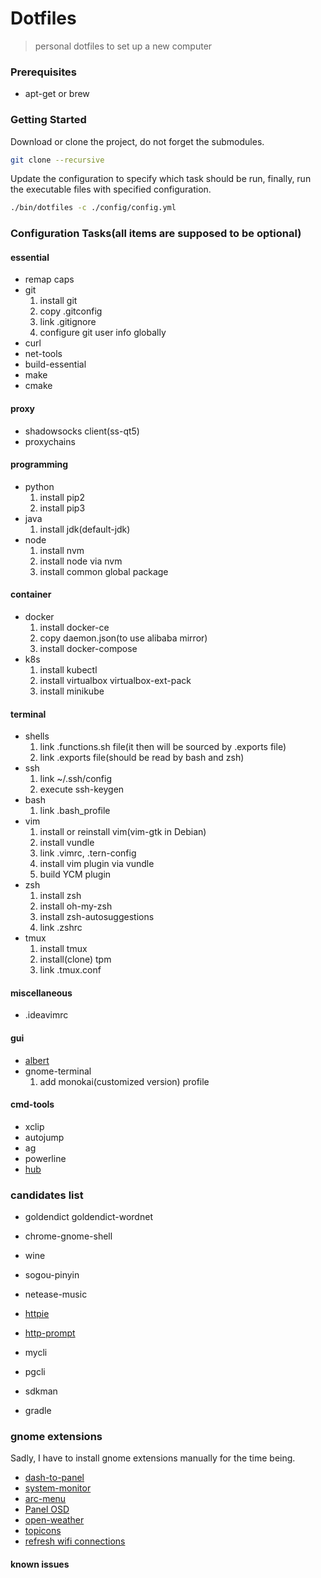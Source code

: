 # Dotfiles
> personal dotfiles to set up a new computer

### Prerequisites
- apt-get or brew

### Getting Started
Download or clone the project, do not forget the submodules.
```bash
git clone --recursive
```
Update the configuration to specify which task should be run, finally, run the executable files with specified configuration.
```bash
./bin/dotfiles -c ./config/config.yml
```

### Configuration Tasks(all items are supposed to be optional)
#### essential
- remap caps
- git
  1. install git
  1. copy .gitconfig
  1. link .gitignore
  1. configure git user info globally
- curl
- net-tools
- build-essential
- make
- cmake

#### proxy
- shadowsocks client(ss-qt5)
- proxychains

#### programming
- python
  1. install pip2
  1. install pip3
- java
  1. install jdk(default-jdk)
- node
  1. install nvm
  1. install node via nvm
  1. install common global package

#### container
- docker
    1. install docker-ce
    1. copy daemon.json(to use alibaba mirror)
    1. install docker-compose
- k8s
    1. install kubectl
    1. install virtualbox virtualbox-ext-pack
    1. install minikube

#### terminal
- shells
    1. link .functions.sh file(it then will be sourced by .exports file)
    1. link .exports file(should be read by bash and zsh)
- ssh
    1. link ~/.ssh/config
    1. execute ssh-keygen
- bash
    1. link .bash\_profile
- vim
    1. install or reinstall vim(vim-gtk in Debian)
    1. install vundle
    1. link .vimrc, .tern-config
    1. install vim plugin via vundle
    1. build YCM plugin
- zsh
    1. install zsh
    1. install oh-my-zsh
    1. install zsh-autosuggestions
    1. link .zshrc
- tmux
    1. install tmux
    1. install(clone) tpm
    1. link .tmux.conf

#### miscellaneous
- .ideavimrc

#### gui
- [albert](https://github.com/albertlauncher/albert)
- gnome-terminal 
  1. add monokai(customized version) profile

#### cmd-tools
- xclip
- autojump
- ag
- powerline
- [hub](https://github.com/github/hub)

### candidates list
- goldendict goldendict-wordnet

- chrome-gnome-shell
- wine
- sogou-pinyin
- netease-music

- [httpie](https://github.com/jakubroztocil/httpie)
- [http-prompt](https://github.com/eliangcs/http-prompt)

- mycli
- pgcli
- sdkman
- gradle

### gnome extensions
Sadly, I have to install gnome extensions manually for the time being.
- [dash-to-panel](https://extensions.gnome.org/extension/1160/dash-to-panel/)
- [system-monitor](https://github.com/paradoxxxzero/gnome-shell-system-monitor-applet)
- [arc-menu](https://extensions.gnome.org/extension/1228/arc-menu/)
- [Panel OSD](https://extensions.gnome.org/extension/708/panel-osd/)
- [open-weather](https://extensions.gnome.org/extension/750/openweather/)
- [topicons](https://extensions.gnome.org/extension/1031/topicons/)
- [refresh wifi connections](https://extensions.gnome.org/extension/905/refresh-wifi-connections/)

#### known issues